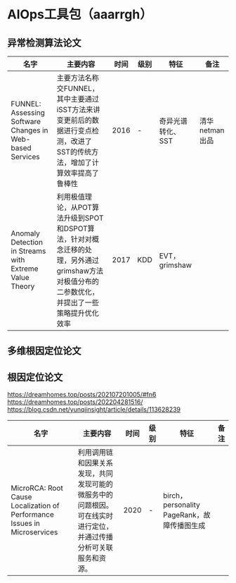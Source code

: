 # AIOps工具包（aaarrgh）

## 异常检测算法论文

|名字|主要内容|时间|级别|特征|备注|
|-------|---------|---------|-------|---------|---------|
|FUNNEL: Assessing Software Changes in Web-based Services|主要方法名称交FUNNEL，其中主要通过iSST方法来讲变更前后的数据进行变点检测，改进了SST的传统方法，增加了计算效率提高了鲁棒性|2016|-|奇异光谱转化、SST|清华netman出品|
|Anomaly Detection in Streams with Extreme Value Theory|利用极值理论，从POT算法升级到SPOT和DSPOT算法，针对对概念迁移的处理，另外通过grimshaw方法对极值分布的二参数优化，并提出了一些策略提升优化效率|2017|KDD|EVT，grimshaw


## 多维根因定位论文

## 根因定位论文
https://dreamhomes.top/posts/202107201005/#fn6
https://dreamhomes.top/posts/202204281516/
https://blog.csdn.net/yunqiinsight/article/details/113628239


|名字|主要内容|时间|级别|特征|备注|
|-------|---------|---------|-------|---------|---------|
|MicroRCA: Root Cause Localization of Performance Issues in Microservices|利用调用链和因果关系发现，共同发现可能的微服务中的问题根因。可在线实时进行定位，并通过传播分析可关联服务和资源。|2020|-|birch，personality PageRank，故障传播图生成||

